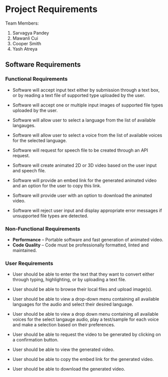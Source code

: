# Project Requirements

Team Members:

1. Sarvagya Pandey
2. Mawanli Cui
3. Cooper Smith
4. Yash Atreya

## **Software Requirements**

### **Functional Requirements**

- Software will accept input text either by submission through a text box, or by reading a text file of supported type uploaded by the user.

- Software will accept one or multiple input images of supported file types uploaded by the user.

- Software will allow user to select a language from the list of available langauges.

- Software will allow user to select a voice from the list of available voices for the selected language.

- Software will request for speech file to be created through an API request.

- Software will create animated 2D or 3D video based on the user input and speech file.

- Software will provide an embed link for the generated animated video and an option for the user to copy this link.

- Software will provide user with an option to download the animated video.

- Software will reject user input and display appropriate error messages if unsupported file types are detected.


### **Non-Functional Requirements**

- **Performance** – Portable software and fast generation of animated video.
- **Code Quality** – Code must be professionally formatted, linted and maintained.


### **User Requirements**

- User should be able to enter the text that they want to convert either through typing, highlighting, or by uploading a text file.

- User should be able to browse their local files and upload image(s).

- User should be able to view a drop-down menu containing all available languages for the audio and select their desired language.

- User should be able to view a drop down menu containing all available voices for the select langauge audio, play a test/sample for each voice and make a selection based on their preferences.

- User should be able to request the video to be generated by clicking on a confirmation button.

- User should be able to view the generated video.

- User should be able to copy the embed link for the generated video.

- User should be able to download the generated video.